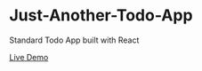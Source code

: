 # Just-Another-Todo-App
Standard Todo App built with React

[Live Demo](https://andrewmayes.github.io/Just-Another-Todo-App/)
